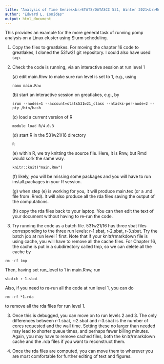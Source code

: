 ```yaml
---
title: "Analysis of Time Series<br>STATS/DATASCI 531, Winter 2021<br>Running the Chapter 16 notes on greatlakes"
author: "Edward L. Ionides"
output: html_document
---
```


This provides an example for the more general task of running pomp analysis on a Linux cluster using Slurm scheduling.

1. Copy the files to greatlakes. For moving the chapter 16 code to greatlakes, I cloned the 531w21 git repository. I could also have used scp.

2. Check the code is running, via an interactive session at run level 1

    (a) edit main.Rnw to make sure run level is set to 1, e.g., using
    ```
    nano main.Rnw
    ```

    (b) start an interactive session on greatlakes, e.g., by
    ```
    srun --nodes=1 --account=stats531w21_class --ntasks-per-node=2 --pty /bin/bash
    ```

    (c) load a current version of R
    ```
    module load R/4.0.3
    ```

    (d) start R in the 531w21/16 directory
    ```
    R
    ```

    (e) within R, we try knitting the source file. Here, it is Rnw, but Rmd would sork the same way.
    ```
    knitr::knit("main.Rnw")
    ```

    (f) likely, you will be missing some packages and you will have to run install.packages in your R session.

    (g) when step (e) is working for you, it will produce main.tex (or a .md file from .Rmd). It will also produce all the rda files saving the output of the computations.

    (h) copy the rda files back to your laptop. You can then edit the text of your document without having to re-run the code.

2. Try running the code as a batch file. 531w21/16 has three sbat files corresponding to the three run levels: r-1.sbat, r-2.sbat, r-3.sbat. Try the batch job at run level 1 first. Note that if your knitr/rmarkdown file is using cache, you will have to remove all the cache files. For Chapter 16, the cache is put in a subdirectory called tmp, so we can delete all the cache by
```
rm -rf tmp
```
Then, having set run_level to 1 in main.Rnw, run
```
sbatch r-1.sbat
```
Also, if you need to re-run all the code at run level 1, you can do
```
rm -rf *1.rda
```
to remove all the rda files for run level 1.

3. Once this is debugged, you can move on to run levels 2 and 3. The only differences between r-1.sbat, r-2.sbat and r-3.sbat is the number of cores requested and the wall time. Setting these no larger than needed may lead to shorter queue times, and perhaps fewer billing minutes. Again, you may have to remove cached files, both the knitr/rmarkdown cache and the .rda files if you want to reconstruct them.

4. Once the rda files are computed, you can move them to wherever you are most comfortable for further editing of text and figures.
